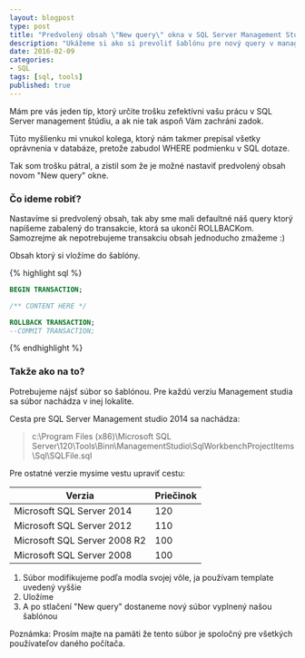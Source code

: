 ```yaml
---
layout: blogpost
type: post
title: "Predvolený obsah \"New query\" okna v SQL Server Management Studio (SK)"
description: "Ukážeme si ako si prevoliť šablónu pre nový query v management studio"
date: 2016-02-09
categories:
- SQL
tags: [sql, tools]
published: true
---
```


Mám pre vás jeden tip, ktorý určite trošku zefektívni vašu prácu v SQL Server management štúdiu, a ak nie tak aspoň Vám zachráni zadok.
 
Túto myšlienku mi vnukol kolega, ktorý nám takmer prepísal všetky oprávnenia v databáze, pretože zabudol WHERE podmienku v SQL dotaze.

Tak som trošku pátral, a zistil som že je možné nastaviť predvolený obsah novom "New query" okne.


### Čo ideme robiť?

Nastavíme si predvolený obsah, tak aby sme mali defaultné náš query ktorý napíšeme zabalený do transakcie, ktorá sa ukončí ROLLBACKom.
Samozrejme ak nepotrebujeme transakciu obsah jednoducho zmažeme :)

Obsah ktorý si vložíme do šablóny.

{% highlight sql %}
```sql
BEGIN TRANSACTION;

/** CONTENT HERE */

ROLLBACK TRANSACTION;
--COMMIT TRANSACTION;
```
{% endhighlight %}

### Takže ako na to?

Potrebujeme nájsť súbor so šablónou. Pre každú verziu Management studia sa súbor nachádza v inej lokalite.

Cesta pre SQL Server Management studio 2014 sa nachádza:
> c:\Program Files (x86)\Microsoft SQL Server\120\Tools\Binn\ManagementStudio\SqlWorkbenchProjectItems\Sql\SQLFile.sql

Pre ostatné verzie mysime vestu upraviť cestu:

| Verzia                     | Priečinok |
|----------------------------|-----------|
|Microsoft SQL Server 2014   |120        |
|Microsoft SQL Server 2012   |110        |
|Microsoft SQL Server 2008 R2|100        |
|Microsoft SQL Server 2008   |100        |


1. Súbor modifikujeme podľa modla svojej vôle, ja používam template uvedený vyššie  
2. Uložíme 
3. A po stlačení "New query" dostaneme nový súbor vyplnený našou šablónou 

Poznámka:
Prosím majte na pamäti že tento súbor je spoločný pre všetkých používateľov daného počítača.
